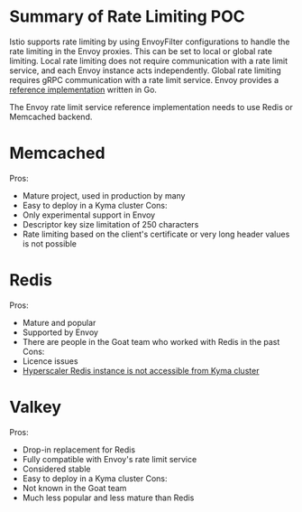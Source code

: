 # Summary of Rate Limiting POC

Istio supports rate limiting by using EnvoyFilter configurations to handle the rate limiting in the Envoy proxies. This can be set to local or global rate limiting. Local rate limiting does not require communication with a rate limit service, and each Envoy instance acts independently. Global rate limiting requires gRPC communication with a rate limit service. Envoy provides a [reference implementation](https://github.com/envoyproxy/ratelimit) written in Go.

The Envoy rate limit service reference implementation needs to use Redis or Memcached backend.

# Memcached

Pros:
- Mature project, used in production by many
- Easy to deploy in a Kyma cluster
Cons:
- Only experimental support in Envoy
- Descriptor key size limitation of 250 characters
- Rate limiting based on the client's certificate or very long header values is not possible

# Redis

Pros:
- Mature and popular
- Supported by Envoy
- There are people in the Goat team who worked with Redis in the past
Cons:
- Licence issues
- [Hyperscaler Redis instance is not accessible from Kyma cluster](https://sap-btp.slack.com/archives/C01LGCBS196/p1718107858028479?thread_ts=1718018170.520259&cid=C01LGCBS196)

# Valkey

Pros:
- Drop-in replacement for Redis
- Fully compatible with Envoy's rate limit service
- Considered stable
- Easy to deploy in a Kyma cluster
Cons:
- Not known in the Goat team
- Much less popular and less mature than Redis
